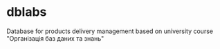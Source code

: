 # dblabs

Database for products delivery management based on university course "Організація баз даних та знань"
